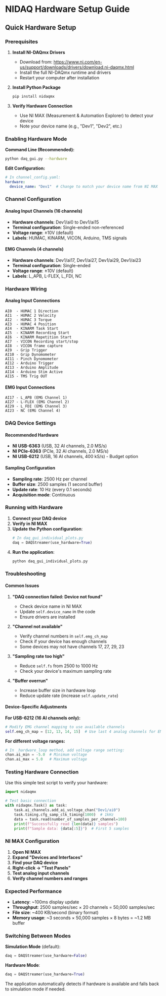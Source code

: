 # NIDAQ Hardware Setup Guide

## Quick Hardware Setup

### Prerequisites

1. **Install NI-DAQmx Drivers**
   - Download from: https://www.ni.com/en-us/support/downloads/drivers/download.ni-daqmx.html
   - Install the full NI-DAQmx runtime and drivers
   - Restart your computer after installation

2. **Install Python Package**
   ```bash
   pip install nidaqmx
   ```

3. **Verify Hardware Connection**
   - Use NI MAX (Measurement & Automation Explorer) to detect your device
   - Note your device name (e.g., "Dev1", "Dev2", etc.)

### Enabling Hardware Mode

**Command Line (Recommended):**
```bash
python daq_gui.py --hardware
```

**Edit Configuration:**
```yaml
# In channel_config.yaml:
hardware:
  device_name: "Dev1"  # Change to match your device name from NI MAX
```

### Channel Configuration

#### Analog Input Channels (16 channels)
- **Hardware channels**: Dev1/ai0 to Dev1/ai15
- **Terminal configuration**: Single-ended non-referenced
- **Voltage range**: ±10V (default)
- **Labels**: HUMAC, KINARM, VICON, Arduino, TMS signals

#### EMG Channels (4 channels)
- **Hardware channels**: Dev1/ai17, Dev1/ai27, Dev1/ai29, Dev1/ai23
- **Terminal configuration**: Single-ended
- **Voltage range**: ±10V (default)
- **Labels**: L_APB, L-FLEX, L_FDI, NC

### Hardware Wiring

#### Analog Input Connections
```
AI0  - HUMAC 1 Direction
AI1  - HUMAC 2 Velocity  
AI2  - HUMAC 3 Torque
AI3  - HUMAC 4 Position
AI4  - KINARM Task Start
AI5  - KINARM Recording Start
AI6  - KINARM Repetition Start
AI7  - VICON Recording start/stop
AI8  - VICON frame capture
AI9  - Grip Trigger
AI10 - Grip Dynomometer
AI11 - Pinch Dynomometer
AI12 - Arduino Trigger
AI13 - Arduino Amplitude
AI14 - Arduino Stim Active
AI15 - TMS Trig OUT
```

#### EMG Input Connections
```
AI17 - L_APB (EMG Channel 1)
AI27 - L-FLEX (EMG Channel 2)  
AI29 - L_FDI (EMG Channel 3)
AI23 - NC (EMG Channel 4)
```

### DAQ Device Settings

#### Recommended Hardware
- **NI USB-6363** (USB, 32 AI channels, 2.0 MS/s)
- **NI PCIe-6363** (PCIe, 32 AI channels, 2.0 MS/s)
- **NI USB-6212** (USB, 16 AI channels, 400 kS/s) - Budget option

#### Sampling Configuration
- **Sampling rate**: 2500 Hz per channel
- **Buffer size**: 2500 samples (1 second buffer)
- **Update rate**: 10 Hz (every 0.1 seconds)
- **Acquisition mode**: Continuous

### Running with Hardware

1. **Connect your DAQ device**
2. **Verify in NI MAX**
3. **Update the Python configuration**:
   ```python
   # In daq_gui_individual_plots.py
   daq = DAQStreamer(use_hardware=True)
   ```
4. **Run the application**:
   ```bash
   python daq_gui_individual_plots.py
   ```

### Troubleshooting

#### Common Issues

1. **"DAQ connection failed: Device not found"**
   - Check device name in NI MAX
   - Update `self.device_name` in the code
   - Ensure drivers are installed

2. **"Channel not available"**
   - Verify channel numbers in `self.emg_ch_map`
   - Check if your device has enough channels
   - Some devices may not have channels 17, 27, 29, 23

3. **"Sampling rate too high"**
   - Reduce `self.fs` from 2500 to 1000 Hz
   - Check your device's maximum sampling rate

4. **"Buffer overrun"**
   - Increase buffer size in hardware loop
   - Reduce update rate (increase `self.update_rate`)

#### Device-Specific Adjustments

**For USB-6212 (16 AI channels only):**
```python
# Modify EMG channel mapping to use available channels
self.emg_ch_map = [12, 13, 14, 15]  # Use last 4 analog channels for EMG
```

**For different voltage ranges:**
```python
# In _hardware_loop method, add voltage range setting:
chan.ai_min = -5.0  # Minimum voltage
chan.ai_max = 5.0   # Maximum voltage
```

### Testing Hardware Connection

Use this simple test script to verify your hardware:

```python
import nidaqmx

# Test basic connection
with nidaqmx.Task() as task:
    task.ai_channels.add_ai_voltage_chan("Dev1/ai0")
    task.timing.cfg_samp_clk_timing(1000)  # 1kHz
    data = task.read(number_of_samples_per_channel=100)
    print(f"Successfully read {len(data)} samples")
    print(f"Sample data: {data[:5]}")  # First 5 samples
```

### NI MAX Configuration

1. **Open NI MAX**
2. **Expand "Devices and Interfaces"**
3. **Find your DAQ device**
4. **Right-click → "Test Panels"**
5. **Test analog input channels**
6. **Verify channel numbers and ranges**

### Expected Performance

- **Latency**: ~100ms display update
- **Throughput**: 2500 samples/sec × 20 channels = 50,000 samples/sec
- **File size**: ~400 KB/second (binary format)
- **Memory usage**: ~3 seconds × 50,000 samples × 8 bytes = ~1.2 MB buffer

### Switching Between Modes

**Simulation Mode** (default):
```python
daq = DAQStreamer(use_hardware=False)
```

**Hardware Mode**:
```python
daq = DAQStreamer(use_hardware=True)
```

The application automatically detects if hardware is available and falls back to simulation mode if needed.